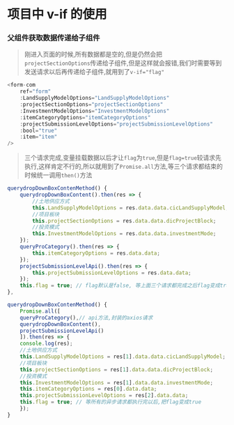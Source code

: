 # 项目中 v-if 的使用

### 父组件获取数据传递给子组件

> 刚进入页面的时候,所有数据都是空的,但是仍然会把`projectSectionOptions`传递给子组件,但是这样就会报错,我们时需要等到发送请求以后再传递给子组件,就用到了`v-if="flag"`

```js
<form-com
    ref="form"
    :LandSupplyModelOptions="LandSupplyModelOptions"
    :projectSectionOptions="projectSectionOptions"
    :InvestmentModelOptions="InvestmentModelOptions"
    :itemCategoryOptions="itemCategoryOptions"
    :projectSubmissionLevelOptions="projectSubmissionLevelOptions"
    :bool="true"
    :item="item"
/>
```

> 三个请求完成,变量挂载数据以后才让`flag`为`true`,但是`flag=true`较请求先执行,这样肯定不行的,所以就用到了`Promise.all`方法,等三个请求都结束的时候统一调用`then()`方法

```js
querydropDownBoxContenMethod() {
    querydropDownBoxContent().then(res => {
        //土地供应方式
        this.LandSupplyModelOptions = res.data.data.cicLandSupplyModel;
        //项目板块
        this.projectSectionOptions = res.data.data.dicProjectBlock;
        //投资模式
        this.InvestmentModelOptions = res.data.data.investmentMode;
    });
    queryProCategory().then(res => {
        this.itemCategoryOptions = res.data.data;
    });
    projectSubmissionLevelApi().then(res => {
        this.projectSubmissionLevelOptions = res.data.data;
    });
    this.flag = true; // flag默认是false, 等上面三个请求都完成之后flag变成true
},
```

```js
querydropDownBoxContenMethod() {
    Promise.all([
    queryProCategory(),// api方法,封装的axios请求
    querydropDownBoxContent(),
    projectSubmissionLevelApi()
    ]).then(res => {
    console.log(res);
    //土地供应方式
    this.LandSupplyModelOptions = res[1].data.data.cicLandSupplyModel;
    //项目板块
    this.projectSectionOptions = res[1].data.data.dicProjectBlock;
    //投资模式
    this.InvestmentModelOptions = res[1].data.data.investmentMode;
    this.itemCategoryOptions = res[0].data.data;
    this.projectSubmissionLevelOptions = res[2].data.data;
    this.flag = true; // 等所有的异步请求都执行完以后,把flag变成true
    });
}
```
